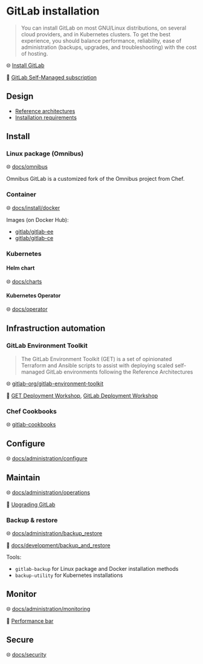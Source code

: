 # GitLab installation

> You can install GitLab on most GNU/Linux distributions, on several cloud providers, and in Kubernetes clusters.
> To get the best experience, you should balance performance, reliability, ease of administration (backups, upgrades, and troubleshooting) with the cost of hosting.

🌐 [Install GitLab](https://docs.gitlab.com/install/)

📝 [GitLab Self-Managed subscription](https://docs.gitlab.com/subscriptions/self_managed/)

## Design

* [Reference architectures](https://docs.gitlab.com/administration/reference_architectures/)
* [Installation requirements](https://docs.gitlab.com/install/requirements/)

## Install

### Linux package (Omnibus)

🌐 [docs/omnibus](https://docs.gitlab.com/omnibus/)

Omnibus GitLab is a customized fork of the Omnibus project from Chef.

### Container

🌐 [docs/install/docker](https://docs.gitlab.com/install/docker/index/)

Images (on Docker Hub):

* [gitlab/gitlab-ee](https://hub.docker.com/r/gitlab/gitlab-ee/)
* [gitlab/gitlab-ce](https://hub.docker.com/r/gitlab/gitlab-ce/)

### Kubernetes

#### Helm chart

🌐 [docs/charts](https://docs.gitlab.com/charts/)

#### Kubernetes Operator

🌐 [docs/operator](https://docs.gitlab.com/operator/)

## Infrastruction automation

### GitLab Environment Toolkit

> The GitLab Environment Toolkit (GET) is a set of opinionated Terraform and Ansible scripts to assist with deploying scaled self-managed GitLab environments following the Reference Architectures

🌐 [gitlab-org/gitlab-environment-toolkit](https://gitlab.com/gitlab-org/gitlab-environment-toolkit)

📝 [GET Deployment Workshop](https://gitlab.com/gitlab-org/professional-services-automation/tools/implementation/get-deployment-workshop), [GitLab Deployment Workshop](https://gitlab.com/gitlab-org/professional-services-automation/tools/implementation/gitlab-deployment-workshop/)

### Chef Cookbooks

🌐 [gitlab-cookbooks](https://gitlab.com/gitlab-cookbooks)

## Configure

🌐 [docs/administration/configure](https://docs.gitlab.com/administration/configure/)

## Maintain

🌐 [docs/administration/operations](https://docs.gitlab.com/administration/operations/)

📝 [Upgrading GitLab](https://docs.gitlab.com/update/)

### Backup & restore

🌐 [docs/administration/backup_restore](https://docs.gitlab.com/administration/backup_restore/index/)

📝 [docs/development/backup_and_restore](https://docs.gitlab.com/development/backup_and_restore/backup_gitlab/)

Tools:

* `gitlab-backup` for Linux package and Docker installation methods
* `backup-utility` for Kubernetes installations

## Monitor

🌐 [docs/administration/monitoring](https://docs.gitlab.com/administration/monitoring/)

📝 [Performance bar](https://docs.gitlab.com/administration/monitoring/performance/performance_bar/)

## Secure

🌐 [docs/security](https://docs.gitlab.com/security/)

